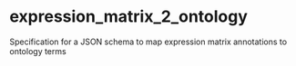 # expression_matrix_2_ontology
Specification for a JSON schema to map expression matrix annotations to ontology terms

